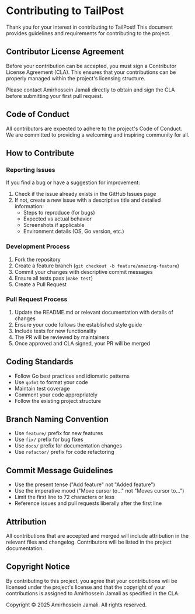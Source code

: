 # Contributing to TailPost

Thank you for your interest in contributing to TailPost! This document provides guidelines and requirements for contributing to the project.

## Contributor License Agreement

Before your contribution can be accepted, you must sign a Contributor License Agreement (CLA). This ensures that your contributions can be properly managed within the project's licensing structure.

Please contact Amirhossein Jamali directly to obtain and sign the CLA before submitting your first pull request.

## Code of Conduct

All contributors are expected to adhere to the project's Code of Conduct. We are committed to providing a welcoming and inspiring community for all.

## How to Contribute

### Reporting Issues

If you find a bug or have a suggestion for improvement:

1. Check if the issue already exists in the GitHub Issues page
2. If not, create a new issue with a descriptive title and detailed information:
   - Steps to reproduce (for bugs)
   - Expected vs actual behavior
   - Screenshots if applicable
   - Environment details (OS, Go version, etc.)

### Development Process

1. Fork the repository
2. Create a feature branch (`git checkout -b feature/amazing-feature`)
3. Commit your changes with descriptive commit messages
4. Ensure all tests pass (`make test`)
5. Create a Pull Request

### Pull Request Process

1. Update the README.md or relevant documentation with details of changes
2. Ensure your code follows the established style guide
3. Include tests for new functionality
4. The PR will be reviewed by maintainers
5. Once approved and CLA signed, your PR will be merged

## Coding Standards

- Follow Go best practices and idiomatic patterns
- Use `gofmt` to format your code
- Maintain test coverage
- Comment your code appropriately
- Follow the existing project structure

## Branch Naming Convention

- Use `feature/` prefix for new features
- Use `fix/` prefix for bug fixes
- Use `docs/` prefix for documentation changes
- Use `refactor/` prefix for code refactoring

## Commit Message Guidelines

- Use the present tense ("Add feature" not "Added feature")
- Use the imperative mood ("Move cursor to..." not "Moves cursor to...")
- Limit the first line to 72 characters or less
- Reference issues and pull requests liberally after the first line

## Attribution

All contributions that are accepted and merged will include attribution in the relevant files and changelog. Contributors will be listed in the project documentation.

## Copyright Notice

By contributing to this project, you agree that your contributions will be licensed under the project's license and that the copyright of your contributions is assigned to Amirhossein Jamali as specified in the CLA.

Copyright © 2025 Amirhossein Jamali. All rights reserved. 